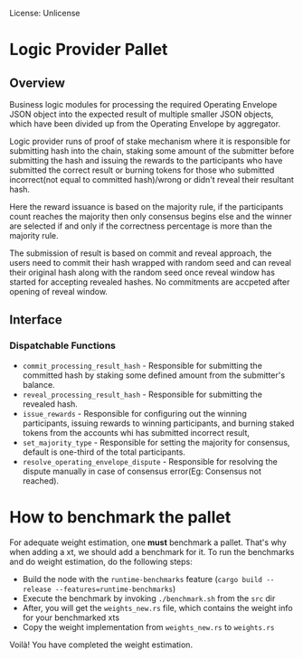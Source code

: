 License: Unlicense

# Logic Provider Pallet

## Overview
Business logic modules for processing the required Operating Envelope JSON object into the expected result of multiple smaller JSON objects, which have been divided up from the Operating Envelope by aggregator.

Logic provider runs of proof of stake mechanism where it is responsible for submitting hash into the chain, staking some amount of the submitter before submitting the hash and issuing the rewards
to the participants who have submitted the correct result or burning tokens for those who submitted incorrect(not equal to committed hash)/wrong or didn't reveal their resultant hash.

Here the reward issuance is based on the majority rule, if the participants count reaches the majority then only consensus begins
else and the winner are selected if and only if the correctness percentage is more than the majority rule.

The submission of result is based on commit and reveal approach, the users need to commit their hash wrapped with
random seed and can reveal their original hash along with the random seed once reveal window has started for accepting revealed hashes.
No commitments are accpeted after opening of reveal window.

## Interface

### Dispatchable Functions
- `commit_processing_result_hash` - Responsible for submitting the committed hash by staking some defined
   amount from the submitter's balance.
- `reveal_processing_result_hash` - Responsible for submitting the revealed hash.
- `issue_rewards` - Responsible for configuring out the winning participants, issuing rewards to winning participants,
   and burning staked tokens from the accounts whi has submitted incorrect result,
- `set_majority_type` - Responsible for setting the majority for consensus, default is one-third of the total participants.
- `resolve_operating_envelope_dispute` - Responsible for resolving the dispute manually in case of consensus error(Eg: Consensus not reached).

# How to benchmark the pallet

For adequate weight estimation, one **must** benchmark a pallet.
That's why when adding a xt, we should add a benchmark for it.
To run the benchmarks and do weight estimation, do the following steps:
* Build the node with the `runtime-benchmarks` feature (`cargo build --release
--features=runtime-benchmarks`)
* Execute the benchmark by invoking `./benchmark.sh` from the `src` dir
* After, you will get the `weights_new.rs` file, which contains the weight info
for your benchmarked xts
* Copy the weight implementation from `weights_new.rs` to `weights.rs`

Voilà! You have completed the weight estimation.
